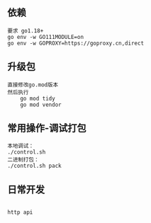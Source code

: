 ## 依赖
```
要求 go1.18+
go env -w GO111MODULE=on
go env -w GOPROXY=https://goproxy.cn,direct
```

## 升级包
```
直接修改go.mod版本
然后执行
    go mod tidy
    go mod vendor 
```

## 常用操作-调试打包
```
本地调试：
./control.sh
二进制打包：
./control.sh pack 
```

## 日常开发
```

http api

```